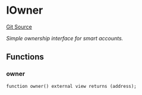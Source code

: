 # IOwner
[Git Source](https://github.com/NaniDAO/accounts/blob/1860887bd5c981e1101c3912599ab1867241e8af/src/validators/TimeValidator.sol)

*Simple ownership interface for smart accounts.*


## Functions
### owner


```solidity
function owner() external view returns (address);
```


